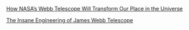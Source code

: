 
[How NASA’s Webb Telescope Will Transform Our Place in the Universe](https://www.youtube.com/watch?v=shPwW11MEHg)

[The Insane Engineering of James Webb Telescope](https://www.youtube.com/watch?v=aICaAEXDJQQ)
